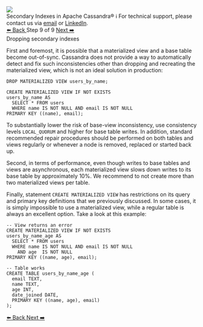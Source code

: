 <!-- TOP -->
<div class="top">
  <img src="https://datastax-academy.github.io/katapod-shared-assets/images/ds-academy-logo.svg" />
  <div class="scenario-title-section">
    <span class="scenario-title">Secondary Indexes in Apache Cassandra®</span>
    <span class="scenario-subtitle">ℹ️ For technical support, please contact us via <a href="mailto:aleksandr.volochnev@datastax.com">email</a> or <a href="https://dtsx.io/aleks">LinkedIn</a>.</span> 
  </div>
</div>

<!-- NAVIGATION -->
<div id="navigation-top" class="navigation-top">
 <a href='command:katapod.loadPage?[{"step":"step8"}]'
   class="btn btn-dark navigation-top-left">⬅️ Back
 </a>
<span class="step-count"> Step 9 of 9</span>
 <a href='command:katapod.loadPage?[{"step":"finish"}]'
    class="btn btn-dark navigation-top-right">Next ➡️
  </a>
</div>

<!-- CONTENT -->

<div class="step-title">Dropping secondary indexes</div>

First and foremost, it is possible that a materialized view and a base table 
become out-of-sync. Cassandra does not provide a way to automatically detect and fix such inconsistencies 
other than dropping and recreating the materialized view, which is not an ideal solution in production: 

```
DROP MATERIALIZED VIEW users_by_name;

CREATE MATERIALIZED VIEW IF NOT EXISTS 
users_by_name AS 
  SELECT * FROM users
  WHERE name IS NOT NULL AND email IS NOT NULL
PRIMARY KEY ((name), email);
```

To substantially lower the risk of base-view inconsistency, use consistency levels `LOCAL_QUORUM` and higher for 
base table writes. In addition, standard recommended repair procedures should be performed on both tables and views regularly or 
whenever a node is removed, replaced or started back up. 

Second, in terms of performance, even though writes to base tables and views are asynchronous, 
each materialized view slows down writes to its base table by approximately 10%. We recommend to not create more than two materialized views per table. 

Finally, statement `CREATE MATERIALIZED VIEW` has restrictions on its query and primary key definitions that we previously discussed. In some cases, 
it is simply impossible to use a materialized view, while a regular table is always an excellent option. Take a look at this example:


```
-- View returns an error
CREATE MATERIALIZED VIEW IF NOT EXISTS 
users_by_name_age AS 
  SELECT * FROM users
  WHERE name IS NOT NULL AND email IS NOT NULL
    AND age  IS NOT NULL
PRIMARY KEY ((name, age), email);

-- Table works
CREATE TABLE users_by_name_age (
  email TEXT,
  name TEXT,
  age INT,
  date_joined DATE,
  PRIMARY KEY ((name, age), email)
);
```

<!-- NAVIGATION -->
<div id="navigation-bottom" class="navigation-bottom">
 <a href='command:katapod.loadPage?[{"step":"step8"}]'
   class="btn btn-dark navigation-bottom-left">⬅️ Back
 </a>
 <a href='command:katapod.loadPage?[{"step":"finish"}]'
    class="btn btn-dark navigation-bottom-right">Next ➡️
  </a>
</div>

